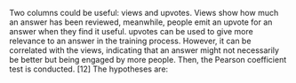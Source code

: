 Two columns could be useful: views and upvotes. Views show how much an
answer has been reviewed, meanwhile, people emit an upvote for an answer when they
find it useful. upvotes can be used to give more relevance to an answer in the training
process. However, it can be correlated with the views, indicating that an answer might
not necessarily be better but being engaged by more people. Then, the Pearson coefficient
test is conducted. [12] The hypotheses are: